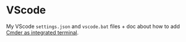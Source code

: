 # VScode

My VScode ``settings.json`` and ``vscode.bat`` files + doc about how to add [Cmder as integrated terminal](https://blog.juansorroche.com/integrer-cmder-a-visual-studio-code).

